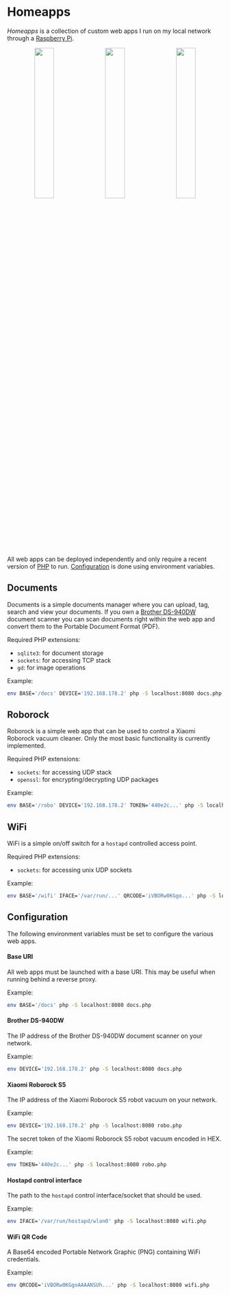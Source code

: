 # Homeapps
*Homeapps* is a collection of custom web apps I run on my local network through a [Raspberry Pi](https://www.raspberrypi.org/).

<p align="middle">
  <img src="https://user-images.githubusercontent.com/7196536/101411268-f938a180-38e0-11eb-9c88-274496c53a5f.png" width="30%" hspace="1%">
  <img src="https://user-images.githubusercontent.com/7196536/101411288-035aa000-38e1-11eb-9015-121aa6809dd0.png" width="30%" hspace="1%">
  <img src="https://user-images.githubusercontent.com/7196536/101411299-0786bd80-38e1-11eb-8f89-242e232a1636.png" width="30%" hspace="1%">
</p>

All web apps can be deployed independently and only require a recent version of [PHP](https://www.php.net/) to run. [Configuration](#configuration) is done using environment variables.

## Documents
Documents is a simple documents manager where you can upload, tag, search and view your documents. If you own a [Brother DS-940DW](https://www.brother-usa.com/products/ds940dw) document scanner you can scan documents right within the web app and convert them to the Portable Document Format (PDF).

Required PHP extensions:
- `sqlite3`: for document storage
- `sockets`: for accessing TCP stack
- `gd`: for image operations

Example:
```sh
env BASE='/docs' DEVICE='192.168.178.2' php -S localhost:8080 docs.php
```

## Roborock
Roborock is a simple web app that can be used to control a Xiaomi Roborock vacuum cleaner. Only the most basic functionality is currently implemented.

Required PHP extensions:
- `sockets`: for accessing UDP stack
- `openssl`: for encrypting/decrypting UDP packages

Example:
```sh
env BASE='/robo' DEVICE='192.168.178.2' TOKEN='440e2c...' php -S localhost:8080 robo.php
```

## WiFi
WiFi is a simple on/off switch for a `hostapd` controlled access point.

Required PHP extensions:
- `sockets`: for accessing unix UDP sockets

Example:
```sh
env BASE='/wifi' IFACE='/var/run/...' QRCODE='iVBORw0KGgo...' php -S localhost:8080 robo.php
```

## Configuration
The following environment variables must be set to configure the various web apps.

#### Base URI
All web apps must be launched with a base URI. This may be useful when running behind a reverse proxy.

Example:
```sh
env BASE='/docs' php -S localhost:8080 docs.php
```

#### Brother DS-940DW
The IP address of the Brother DS-940DW document scanner on your network.

Example:
```sh
env DEVICE='192.168.178.2' php -S localhost:8080 docs.php
```

#### Xiaomi Roborock S5
The IP address of the Xiaomi Roborock S5 robot vacuum on your network.

Example:
```sh
env DEVICE='192.168.178.2' php -S localhost:8080 robo.php
```

The secret token of the Xiaomi Roborock S5 robot vacuum encoded in HEX.

Example:
```sh
env TOKEN='440e2c...' php -S localhost:8080 robo.php
```

#### Hostapd control interface
The path to the `hostapd` control interface/socket that should be used.

Example:
```sh
env IFACE='/var/run/hostapd/wlan0' php -S localhost:8080 wifi.php
```

#### WiFi QR Code
A Base64 encoded Portable Network Graphic (PNG) containing WiFi credentials.

Example:
```sh
env QRCODE='iVBORw0KGgoAAAANSUh...' php -S localhost:8080 wifi.php
```
